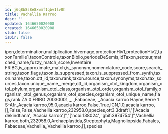 ```yaml
---
id: j6q8b8s8e8xwmf1qbv1lv0h
title: Vachellia Karroo
desc: ''
updated: 1646650020908
created: 1646650020908
stub: false
isDir: false
---
```

ipen,determination,multiplication,hivernage,protectionHiv1,protectionHiv2,taxonFamille1,taxonControle,taxonBiblio,periodeDeSemis,idTaxon,secteur,matched_name,fuzzy_match_score,Inventaire FRIBG,is_approximate_match,is_synonym,nomenclature_code,score,search_string,taxon.flags,taxon.is_suppressed,taxon.is_suppressed_from_synth,taxon.name,taxon.ott_id,taxon.rank,taxon.source,taxon.synonyms,taxon.tax_sources,taxon.unique_name,_merge,ott_id,organism_otol_kingdom,organism_otol_phylum,organism_otol_class,organism_otol_order,organism_otol_family,organism_otol_genus,organism_otol_species,organism_otol_unique_name,flags,rank
ZA 0 FRIBG 20030001,,,,,,Fabaceae,,,,Acacia karroo Hayne,Serre 1 S-Afr.,Acacia karroo,95.0,acacia karroo,False,True,ICN,1.0,acacia karroo,[],False,False,Vachellia karroo,232958.0,species,ott3.3draft1,"['Acacia dekindtiana', 'Acacia karroo']","['ncbi:138024', 'gbif:3974754']",Vachellia karroo,both,232958.0,Archaeplastida,Streptophyta,Magnoliopsida,Fabales,Fabaceae,Vachellia,,Vachellia karroo,[],species
